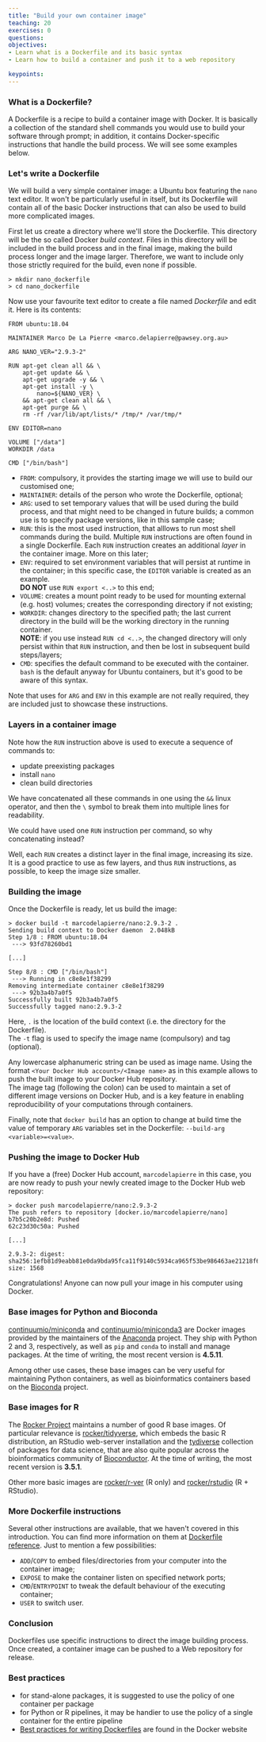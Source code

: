 ```yaml
---
title: "Build your own container image"
teaching: 20
exercises: 0
questions:
objectives:
- Learn what is a Dockerfile and its basic syntax
- Learn how to build a container and push it to a web repository

keypoints:
---
```


### What is a Dockerfile? ###

A Dockerfile is a recipe to build a container image with Docker. It is basically a collection of the standard shell commands you would use to build your software through prompt; in addition, it contains Docker-specific instructions that handle the build process. We will see some examples below.


### Let's write a Dockerfile ###

We will build a very simple container image: a Ubuntu box featuring the `nano` text editor. It won't be particularly useful in itself, but its Dockerfile will contain all of the basic Docker instructions that can also be used to build more complicated images.

First let us create a directory where we'll store the Dockerfile. This directory will be the so called Docker _build context_. Files in this directory will be included in the build process and in the final image, making the build process longer and the image larger. Therefore, we want to include only those strictly required for the build, even none if possible.

```
> mkdir nano_dockerfile
> cd nano_dockerfile
```

Now use your favourite text editor to create a file named _Dockerfile_ and edit it. Here is its contents:

```
FROM ubuntu:18.04
  
MAINTAINER Marco De La Pierre <marco.delapierre@pawsey.org.au>

ARG NANO_VER="2.9.3-2"

RUN apt-get clean all && \
    apt-get update && \
    apt-get upgrade -y && \
    apt-get install -y \
        nano=${NANO_VER} \
    && apt-get clean all && \
    apt-get purge && \
    rm -rf /var/lib/apt/lists/* /tmp/* /var/tmp/*

ENV EDITOR=nano

VOLUME ["/data"]
WORKDIR /data

CMD ["/bin/bash"]
```

* `FROM`: compulsory, it provides the starting image we will use to build our customised one;
* `MAINTAINER`: details of the person who wrote the Dockerfile, optional;
* `ARG`: used to set temporary values that will be used during the build process, and that might need to be changed in future builds; a common use is to specify package versions, like in this sample case;
* `RUN`: this is the most used instruction, that alllows to run most shell commands during the build. Multiple `RUN` instructions are often found in a single Dockerfile. Each `RUN` instruction creates an additional _layer_ in the container image. More on this later;
* `ENV`: required to set environment variables that will persist at runtime in the container; in this specific case, the `EDITOR` variable is created as an example.  
  **DO NOT** use `RUN export <..>` to this end;
* `VOLUME`: creates a mount point ready to be used for mounting external (e.g. host) volumes; creates the corresponding directory if not existing;
* `WORKDIR`: changes directory to the specified path; the last current directory in the build will be the working directory in the running container.  
  **NOTE**: if you use instead `RUN cd <..>`, the changed directory will only persist within that `RUN` instruction, and then be lost in subsequent build steps/layers;
* `CMD`: specifies the default command to be executed with the container. `bash` is the default anyway for Ubuntu containers, but it's good to be aware of this syntax.

Note that uses for `ARG` and `ENV` in this example are not really required, they are included just to showcase these instructions.


### Layers in a container image ###

Note how the `RUN` instruction above is used to execute a sequence of commands to:

- update preexisting packages
- install `nano`
- clean build directories

We have concatenated all these commands in one using the `&&` linux operator, and then the `\` symbol to break them into multiple lines for readability.

We could have used one `RUN` instruction per command, so why concatenating instead?

Well, each `RUN` creates a distinct layer in the final image, increasing its size. It is a good practice to use as few layers, and thus `RUN` instructions, as possible, to keep the image size smaller.


### Building the image ###

Once the Dockerfile is ready, let us build the image:

```
> docker build -t marcodelapierre/nano:2.9.3-2 .
Sending build context to Docker daemon  2.048kB
Step 1/8 : FROM ubuntu:18.04
 ---> 93fd78260bd1

[...]

Step 8/8 : CMD ["/bin/bash"]
 ---> Running in c8e8e1f38299
Removing intermediate container c8e8e1f38299
 ---> 92b3a4b7a0f5
Successfully built 92b3a4b7a0f5
Successfully tagged nano:2.9.3-2
```

Here, `.` is the location of the build context (i.e. the directory for the Dockerfile).  
The `-t` flag is used to specify the image name (compulsory) and tag (optional).

Any lowercase alphanumeric string can be used as image name. Using the format `<Your Docker Hub account>/<Image name>` as in this example allows to push the built image to your Docker Hub repository.  
The image tag (following the colon) can be used to maintain a set of different image versions on Docker Hub, and is a key feature in enabling reproducibility of your computations through containers.

Finally, note that `docker build` has an option to change at build time the value of temporary `ARG` variables set in the Dockerfile: `--build-arg <variable>=<value>`.


### Pushing the image to Docker Hub ###

If you have a (free) Docker Hub account, `marcodelapierre` in this case, you are now ready to push your newly created image to the Docker Hub web repository:

```
> docker push marcodelapierre/nano:2.9.3-2 
The push refers to repository [docker.io/marcodelapierre/nano]
b7b5c20b2e8d: Pushed 
62c23d30c50a: Pushed 

[...]

2.9.3-2: digest: sha256:1efb81d9eabb81e0da9bda95fca11f9140c5934ca965f53be986463ae21218f6 size: 1568
```
Congratulations! Anyone can now pull your image in his computer using Docker.


### Base images for Python and Bioconda ###

[continuumio/miniconda](https://hub.docker.com/r/continuumio/miniconda/tags) and [continuumio/miniconda3](https://hub.docker.com/r/continuumio/miniconda3/tags) are Docker images provided by the maintainers of the [Anaconda](https://anaconda.org) project. They ship with Python 2 and 3, respectively, as well as `pip` and `conda` to install and manage packages. At the time of writing, the most recent version is **4.5.11**.

Among other use cases, these base images can be very useful for maintaining Python containers, as well as bioinformatics containers based on the [Bioconda](https://bioconda.github.io) project.


### Base images for R ###

The [Rocker Project](https://www.rocker-project.org) maintains a number of good R base images. Of particular relevance is [rocker/tidyverse](https://hub.docker.com/r/rocker/tidyverse/tags), which embeds the basic R distribution, an RStudio web-server installation and the [tydiverse](https://www.tidyverse.org) collection of packages for data science, that are also quite popular across the bioinformatics community of [Bioconductor](https://www.bioconductor.org). At the time of writing, the most recent version is **3.5.1**.

Other more basic images are [rocker/r-ver](https://hub.docker.com/r/rocker/r-ver/tags) (R only) and [rocker/rstudio](https://hub.docker.com/r/rocker/rstudio/tags) (R + RStudio).


### More Dockerfile instructions ###

Several other instructions are available, that we haven't covered in this introduction. You can find more information on them at [Dockerfile reference](https://docs.docker.com/engine/reference/builder/). Just to mention a few possibilities:

- `ADD`/`COPY` to embed files/directories from your computer into the container image;
- `EXPOSE` to make the container listen on specified network ports;
- `CMD`/`ENTRYPOINT` to tweak the default behaviour of the executing container;
- `USER` to switch user.


### Conclusion ###
Dockerfiles use specific instructions to direct the image building process. Once created, a container image can be pushed to a Web repository for release.


### Best practices ###

- for stand-alone packages, it is suggested to use the policy of one container per package
- for Python or R pipelines, it may be handier to use the policy of a single container for the entire pipeline
- [Best practices for writing Dockerfiles](https://docs.docker.com/develop/develop-images/dockerfile_best-practices/) are found in the Docker website
